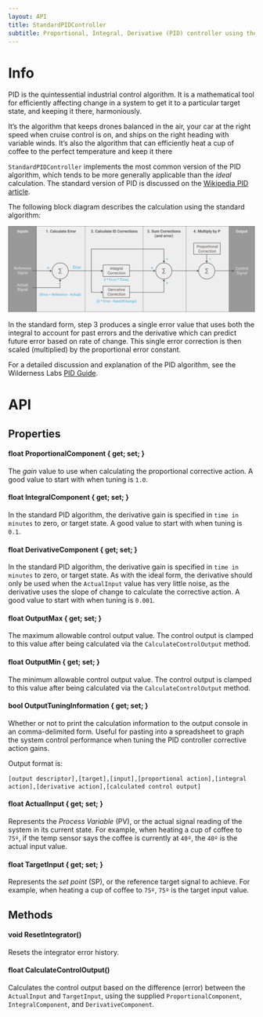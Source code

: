```yaml
---
layout: API
title: StandardPIDController
subtitle: Proportional, Integral, Derivative (PID) controller using the a common calculation.
---
```


# Info

PID is the quintessential industrial control algorithm. It is a mathematical tool for efficiently affecting change in a system to get it to a particular target state, and keeping it there, harmoniously.

It’s the algorithm that keeps drones balanced in the air, your car at the right speed when cruise control is on, and ships on the right heading with variable winds. It’s also the algorithm that can efficiently heat a cup of coffee to the perfect temperature and keep it there

`StandardPIDController` implements the most common version of the PID algorithm, which tends to be more generally applicable than the _ideal_ calculation. The standard version of PID is discussed on the [Wikipedia PID article](https://en.wikipedia.org/wiki/PID_controller#Ideal_versus_standard_PID_form). 

The following block diagram describes the calculation using the standard algorithm:

![](Standard_PID_Block_Diagram.svg)

In the standard form, step 3 produces a single error value that uses both the integral to account for past errors and the derivative which can predict future error based on rate of change. This single error correction is then scaled (multiplied) by the proportional error constant.

For a detailed discussion and explanation of the PID algorithm, see the Wilderness Labs [PID Guide](http://developer.wildernesslabs.co/Hardware/Reference/Algorithms/Proportional_Integral_Derivative/).

# API

## Properties

#### float ProportionalComponent { get; set; }

The _gain_ value to use when calculating the proportional corrective action. A good value to start with when tuning is `1.0`.

#### float IntegralComponent { get; set; }

In the standard PID algorithm, the derivative gain is specified in `time in minutes` to zero, or target state. A good value to start with when tuning is `0.1`.

#### float DerivativeComponent { get; set; }

In the standard PID algorithm, the derivative gain is specified in `time in minutes` to zero, or target state. As with the ideal form, the derivative should only be used when the `ActualInput` value has very little noise, as the derivative uses the slope of change to calculate the corrective action. A good value to start with when tuning is `0.001`.

#### float OutputMax { get; set; }

The maximum allowable control output value. The control output is clamped to this value after being calculated via the `CalculateControlOutput` method.

#### float OutputMin { get; set; }

The minimum allowable control output value. The control output is clamped to this value after being calculated via the `CalculateControlOutput` method.

#### bool OutputTuningInformation { get; set; }

Whether or not to print the calculation information to the output console in an comma-delimited form. Useful for  pasting into a spreadsheet to graph the system control  performance when tuning the PID controller corrective action gains.

Output format is:

```
[output descriptor],[target],[input],[proportional action],[integral action],[derivative action],[calculated control output]
```

#### float ActualInput { get; set; }

Represents the _Process Variable_ (PV), or the actual signal reading of the system in its current state. For example, when heating a cup of coffee to `75º`, if the temp sensor says the coffee is currently at `40º`, the `40º` is the actual input value.

#### float TargetInput { get; set; }

Represents the _set point_ (SP), or the reference target signal to achieve. For example, when heating a cup of coffee to `75º`, `75º` is the target input value.

## Methods

#### void ResetIntegrator()

Resets the integrator error history. 

#### float CalculateControlOutput()

Calculates the control output based on the difference (error) between the `ActualInput` and `TargetInput`, using the supplied `ProportionalComponent`, `IntegralComponent`, and `DerivativeComponent`.